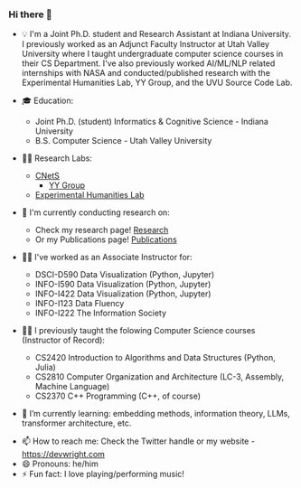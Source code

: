 <!--
![Devin's GitHub stats](https://github-readme-stats-devinw-sudo.vercel.app/api?username=DevinW-sudo&count_private=true&theme=tokyonight)

![Top Languages](https://github-readme-stats-devinw-sudo.vercel.app/api/top-langs/?username=DevinW-sudo&count_private=true&hide=HTML,CSS,Javascript&langs_count=10&layout=compact&theme=tokyonight&exclude_repo=beliefnet,cs4490antlr,recursive_descent,SCDTool,github-readme-stats,ao3,ao3_old,dviz-course,dviz-solutions)
-->

### Hi there 👋

<!--
**DevinW-sudo/DevinW-sudo** is a ✨ _special_ ✨ repository because its `README.md` (this file) appears on your GitHub profile.

Here are some ideas to get you started:

-->

- 💡 I'm a Joint Ph.D. student and Research Assistant at Indiana University. I previously worked as an Adjunct Faculty Instructor at Utah Valley University where I taught undergraduate computer science courses in their CS Department. I've also previously worked AI/ML/NLP related internships with NASA and conducted/published research with the Experimental Humanities Lab, YY Group, and the UVU Source Code Lab.

- 🎓 Education: 
  - Joint Ph.D. (student) Informatics & Cognitive Science - Indiana University
  - B.S. Computer Science - Utah Valley University

- 🧑‍🔬 Research Labs:
  - [CNetS](https://cnets.indiana.edu/)
    - [YY Group](https://yongyeol.com/group/)
  - [Experimental Humanities Lab](https://www.experimentalhumanities.com/people)

- 🔭 I'm currently conducting research on:
  - Check my research page! [Research](https://devwright.com/2.%20Research/)
  - Or my Publications page! [Publications](https://devwright.com/1.%20Publications/)
- 👨‍🏫 I've worked as an Associate Instructor for:
    - DSCI-D590 Data Visualization (Python, Jupyter)
    - INFO-I590 Data Visualization (Python, Jupyter)
    - INFO-I422 Data Visualization (Python, Jupyter)
    - INFO-I123 Data Fluency
    - INFO-I222 The Information Society
- 👨‍🏫 I previously taught the folowing Computer Science courses (Instructor of Record):
    - CS2420 Introduction to Algorithms and Data Structures (Python, Julia)
    - CS2810 Computer Organization and Architecture (LC-3, Assembly, Machine Language)
    - CS2370 C++ Programming (C++, of course)
- 🌱 I’m currently learning: embedding methods, information theory, LLMs, transformer architecture, etc.
<!-- - 👯 I’m looking to collaborate on: Research broadly within the cultural evolution, computational social science, and the cognitive science of culture. I use methods from data science, NLP/NLU/Corpus Linguistics, complex networks and systems science, and a little computational modeling. 
    - Bonus points for cultural evolution or cognitive science of culture or religion. -->
<!-- - 🤔 I’m looking for help with: TBA -->
<!-- - 💬 Ask me about: digital humanities (I'm new, but possibly helpful!) -->
- 📫 How to reach me: Check the Twitter handle or my website - https://devwright.com
- 😄 Pronouns: he/him
- ⚡ Fun fact: I love playing/performing music!
